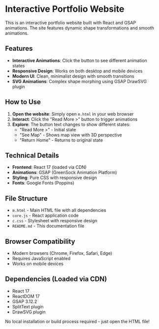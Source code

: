 # Interactive Portfolio Website

This is an interactive portfolio website built with React and GSAP animations. The site features dynamic shape transformations and smooth animations.

## Features

- **Interactive Animations**: Click the button to see different animation states
- **Responsive Design**: Works on both desktop and mobile devices
- **Modern UI**: Clean, minimalist design with smooth transitions
- **SVG Animations**: Complex shape morphing using GSAP DrawSVG plugin

## How to Use

1. **Open the website**: Simply open `m.html` in your web browser
2. **Interact**: Click the "Read More >" button to trigger animations
3. **Explore**: The button text changes to show different states:
   - "Read More >" - Initial state
   - "See Map" - Shows map view with 3D perspective
   - "Return Home" - Returns to original state

## Technical Details

- **Frontend**: React 17 (loaded via CDN)
- **Animations**: GSAP (GreenSock Animation Platform)
- **Styling**: Pure CSS with responsive design
- **Fonts**: Google Fonts (Poppins)

## File Structure

- `m.html` - Main HTML file with all dependencies
- `core.js` - React application code
- `c.css` - Stylesheet with responsive design
- `README.md` - This documentation file

## Browser Compatibility

- Modern browsers (Chrome, Firefox, Safari, Edge)
- Requires JavaScript enabled
- Works on mobile devices

## Dependencies (Loaded via CDN)

- React 17
- ReactDOM 17
- GSAP 3.12.2
- SplitText plugin
- DrawSVG plugin

No local installation or build process required - just open the HTML file!
